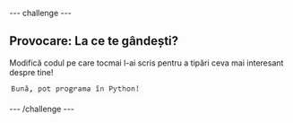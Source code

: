 \--- challenge \---

## Provocare: La ce te gândești?

Modifică codul pe care tocmai l-ai scris pentru a tipări ceva mai interesant despre tine!

![captură de ecran](images/me-mind.png)

\--- /challenge \---